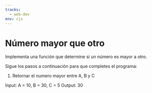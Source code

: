 ```yaml
---
tracks:
  - web-dev
env: cjs
---
```


# Número mayor que otro

Implementa una función que determine si un número es mayor a otro.

Sigue los pasos a continuación para que completes el programa:

1. Retornar el numero mayor entre A, B y C

Input: A = 10, B = 30, C = 5
Output: 30
